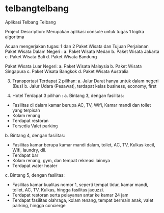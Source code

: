 # telbangtelbang
Aplikasi Telbang Telbang

Project Description:
Merupakan aplikasi console untuk tugas 1 logika algoritma

Acuan mengerjakan tugas:
1 dan 2 Paket Wisata dan Tujuan Perjalanan
Paket Wisata Dalam Negeri :
a. Paket Wisata Medan
b. Paket Wisata Jakarta
c. Paket Wisata Bali
d. Paket Wisata Bandung

Paket Wisata Luar Negeri:
a. Paket Wisata Malaysia
b. Paket Wisata Singapura
c. Paket Wisata Bangkok
d. Paket Wisata Australia

3. Transportasi
Terdapat 2 pilihan:
a. Jalur Darat hanya untuk dalam negeri (Bus)
b. Jalur Udara (Pesawat), terdapat kelas business, economy, first

4. Hotel
Terdapat 3 pilihan :
a. Bintang 3, dengan fasilitas:
- Fasilitas di dalam kamar berupa AC, TV, Wifi, Kamar mandi dan toilet yang terpisah
- Kolam renang
- Terdapat restoran
- Tersedia Valet parking

b. Bintang 4, dengan fasilitas:
- Fasilitas kamar berupa kamar mandi dalam, toilet, AC, TV, Kulkas kecil, Wifi, laundry, dll.
- Terdapat bar
- Kolam renang, gym, dan tempat rekreasi lainnya
- Terdapat water heater

c. Bintang 5, dengan fasilitas:
- Fasilitas kamar kualitas nomor 1, seperti tempat tidur, kamar mandi, toilet, AC, TV, Kulkas, hingga fasilitas jacuzzi.
- Terdapat restoran serta pelayanan antar ke kamar 24 jam
- Terdapat fasilitas olahraga, kolam renang, tempat bermain anak, valet parking, hingga concierge

